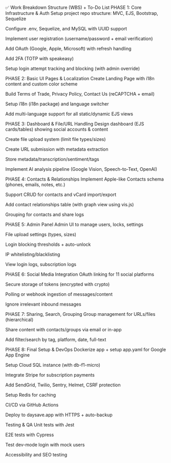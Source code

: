 ✅ Work Breakdown Structure (WBS) + To-Do List
PHASE 1: Core Infrastructure & Auth
 Setup project repo structure: MVC, EJS, Bootstrap, Sequelize

 Configure .env, Sequelize, and MySQL with UUID support

 Implement user registration (username/password + email verification)

 Add OAuth (Google, Apple, Microsoft) with refresh handling

 Add 2FA (TOTP with speakeasy)

 Setup login attempt tracking and blocking (with admin override)

PHASE 2: Basic UI Pages & Localization
 Create Landing Page with i18n content and custom color scheme

 Build Terms of Trade, Privacy Policy, Contact Us (reCAPTCHA + email)

 Setup i18n (i18n package) and language switcher

 Add multi-language support for all static/dynamic EJS views

PHASE 3: Dashboard & File/URL Handling
 Design dashboard (EJS cards/tables) showing social accounts & content

 Create file upload system (limit file types/sizes)

 Create URL submission with metadata extraction

 Store metadata/transcription/sentiment/tags

 Implement AI analysis pipeline (Google Vision, Speech-to-Text, OpenAI)

PHASE 4: Contacts & Relationships
 Implement Apple-like Contacts schema (phones, emails, notes, etc.)

 Support CRUD for contacts and vCard import/export

 Add contact relationships table (with graph view using vis.js)

 Grouping for contacts and share logs

PHASE 5: Admin Panel
 Admin UI to manage users, locks, settings

 File upload settings (types, sizes)

 Login blocking thresholds + auto-unlock

 IP whitelisting/blacklisting

 View login logs, subscription logs

PHASE 6: Social Media Integration
 OAuth linking for 11 social platforms

 Secure storage of tokens (encrypted with crypto)

 Polling or webhook ingestion of messages/content

 Ignore irrelevant inbound messages

PHASE 7: Sharing, Search, Grouping
 Group management for URLs/files (hierarchical)

 Share content with contacts/groups via email or in-app

 Add filter/search by tag, platform, date, full-text

PHASE 8: Final Setup & DevOps
 Dockerize app + setup app.yaml for Google App Engine

 Setup Cloud SQL instance (with db-f1-micro)

 Integrate Stripe for subscription payments

 Add SendGrid, Twilio, Sentry, Helmet, CSRF protection

 Setup Redis for caching

 CI/CD via GitHub Actions

 Deploy to daysave.app with HTTPS + auto-backup

Testing & QA
 Unit tests with Jest

 E2E tests with Cypress

 Test dev-mode login with mock users

 Accessibility and SEO testing

